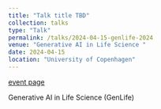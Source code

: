 ```yaml
---
title: "Talk title TBD"
collection: talks
type: "Talk"
permalink: /talks/2024-04-15-genlife-2024
venue: "Generative AI in Life Science "
date: 2024-04-15
location: "University of Copenhagen"
---
```


[event page](https://genlife.dk/)

Generative AI in Life Science (GenLife)
